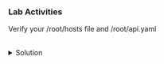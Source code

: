 ### Lab Activities
Verify your /root/hosts file and /root/api.yaml


<br>
<details>
<summary>Solution</summary>

```plain
cat /root/hosts
```{{exec}}

```plain
cat /root/api.yaml
```{{exec}}

Run the Playbook to see the output
```plain
ansible-playbook api.yaml
```{{exec}}

Edit the playbook to give you just the information on the first entry.
Uncomment these lines
```
    #- name: Debug variables to view contents
    #  debug:
    #    var: swapi.json.results[0]
```

Rerun the Playbook to see the new output
```plain
ansible-playbook api.yaml
```{{exec}}


</details>